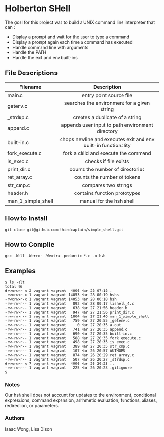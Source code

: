 # Holberton SHell 
The goal for this project was to build a UNIX command line interpreter that can :
- Display a prompt and wait for the user to type a command
- Display a prompt again each time a command has executed
- Handle command line with arguments
- Handle the PATH
- Handle the exit and env built-ins

## File Descriptions
| Filename | Description |
| ------------- |:-------------:|
| main.c | entry point source file |
| getenv.c | searches the environment for a given string |
| _strdup.c | creates a duplicate of a string |
| append.c | appends user input to path environment directory |
| built-in.c | chops newline and executes exit and env built-in functionality |
| fork_execute.c | fork a child and execute the command |
| is_exec.c | checks if file exists |
| print_dir.c | counts the number of directories |
| ret_array.c | counts the number of tokens |
| str_cmp.c | compares two strings |
| header.h | contains function prototypes |
| man_1_simple_shell | manual for the hsh shell |

## How to Install
``` git clone git@github.com:thirdcaptain/simple_shell.git ```

## How to Compile
``` gcc -Wall -Werror -Wextra -pedantic *.c -o hsh ```

## Examples
``` ./hsh  
$ ls -alt  
total 96  
drwxrwxr-x 2 vagrant vagrant  4096 Mar 28 07:18 .  
-rwxrwxr-x 1 vagrant vagrant 14053 Mar 28 00:19 hshs  
-rwxrwxr-x 1 vagrant vagrant 14053 Mar 28 00:18 hsh  
-rw-rw-r-- 1 vagrant vagrant   892 Mar 28 00:17 lishell_4.c  
-rw-rw-r-- 1 vagrant vagrant   638 Mar 27 21:56 header.h  
-rw-rw-r-- 1 vagrant vagrant   947 Mar 27 21:56 print_dir.c  
-rw-rw-r-- 1 vagrant vagrant  1804 Mar 27 21:40 man_1_simple_shell  
-rw-rw-r-- 1 vagrant vagrant   759 Mar 27 20:55 _getenv.c  
-rw-rw-r-- 1 vagrant vagrant     0 Mar 27 20:35 a.out  
-rw-rw-r-- 1 vagrant vagrant   741 Mar 27 20:35 append.c  
-rw-rw-r-- 1 vagrant vagrant   690 Mar 27 20:35 built-in.c  
-rw-rw-r-- 1 vagrant vagrant   588 Mar 27 20:35 fork_execute.c  
-rw-rw-r-- 1 vagrant vagrant   498 Mar 27 20:35 is_exec.c  
-rw-rw-r-- 1 vagrant vagrant   389 Mar 27 20:35 str_cmp.c  
-rw-rw-r-- 1 vagrant vagrant   107 Mar 26 20:57 AUTHORS  
-rw-rw-r-- 1 vagrant vagrant   874 Mar 26 20:29 ret_array.c  
-rw-rw-r-- 1 vagrant vagrant   507 Mar 26 20:27 _strdup.c  
drwxrwxr-x 7 vagrant vagrant  4096 Mar 26 20:23 ..  
-rw-rw-r-- 1 vagrant vagrant   225 Mar 26 20:23 .gitignore  
$  
```

### Notes
Our hsh shell does not account for updates to the environment, conditional expressions, command expansion, arithmetic evaluation, functions, aliases, redirection, or parameters.

### Authors
Isaac Wong, Lisa Olson
